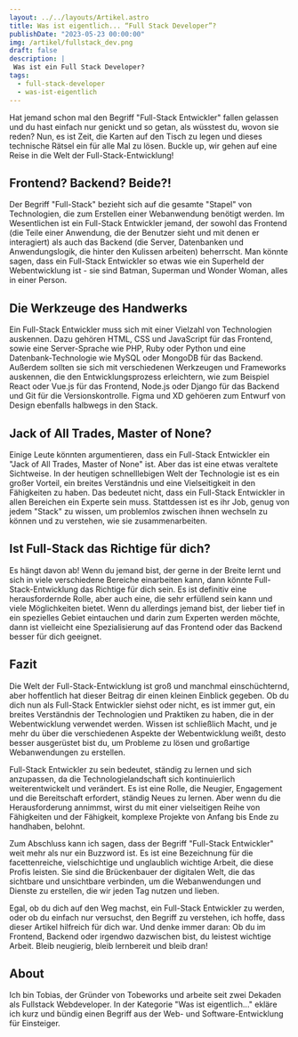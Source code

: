 ```yaml
---
layout: ../../layouts/Artikel.astro
title: Was ist eigentlich... “Full Stack Developer”?
publishDate: "2023-05-23 00:00:00"
img: /artikel/fullstack_dev.png
draft: false
description: |
 Was ist ein Full Stack Developer?
tags:
  - full-stack-developer
  - was-ist-eigentlich
---
```


Hat jemand schon mal den Begriff "Full-Stack Entwickler" fallen gelassen und du hast einfach nur genickt und so getan, als wüsstest du, wovon sie reden? Nun, es ist Zeit, die Karten auf den Tisch zu legen und dieses technische Rätsel ein für alle Mal zu lösen. Buckle up, wir gehen auf eine Reise in die Welt der Full-Stack-Entwicklung!

## Frontend? Backend? Beide?!

Der Begriff "Full-Stack" bezieht sich auf die gesamte "Stapel" von Technologien, die zum Erstellen einer Webanwendung benötigt werden. Im Wesentlichen ist ein Full-Stack Entwickler jemand, der sowohl das Frontend (die Teile einer Anwendung, die der Benutzer sieht und mit denen er interagiert) als auch das Backend (die Server, Datenbanken und Anwendungslogik, die hinter den Kulissen arbeiten) beherrscht.
Man könnte sagen, dass ein Full-Stack Entwickler so etwas wie ein Superheld der Webentwicklung ist - sie sind Batman, Superman und Wonder Woman, alles in einer Person. 

## Die Werkzeuge des Handwerks

Ein Full-Stack Entwickler muss sich mit einer Vielzahl von Technologien auskennen. Dazu gehören HTML, CSS und JavaScript für das Frontend, sowie eine Server-Sprache wie PHP, Ruby oder Python und eine Datenbank-Technologie wie MySQL oder MongoDB für das Backend.
Außerdem sollten sie sich mit verschiedenen Werkzeugen und Frameworks auskennen, die den Entwicklungsprozess erleichtern, wie zum Beispiel React oder Vue.js für das Frontend, Node.js oder Django für das Backend und Git für die Versionskontrolle. Figma und XD gehöeren zum Entwurf von Design ebenfalls halbwegs in den Stack. 

## Jack of All Trades, Master of None?
Einige Leute könnten argumentieren, dass ein Full-Stack Entwickler ein "Jack of All Trades, Master of None" ist. Aber das ist eine etwas veraltete Sichtweise. In der heutigen schnelllebigen Welt der Technologie ist es ein großer Vorteil, ein breites Verständnis und eine Vielseitigkeit in den Fähigkeiten zu haben.
Das bedeutet nicht, dass ein Full-Stack Entwickler in allen Bereichen ein Experte sein muss. Stattdessen ist es ihr Job, genug von jedem "Stack" zu wissen, um problemlos zwischen ihnen wechseln zu können und zu verstehen, wie sie zusammenarbeiten.

## Ist Full-Stack das Richtige für dich?

Es hängt davon ab! Wenn du jemand bist, der gerne in der Breite lernt und sich in viele verschiedene Bereiche einarbeiten kann, dann könnte Full-Stack-Entwicklung das Richtige für dich sein. Es ist definitiv eine herausfordernde Rolle, aber auch eine, die sehr erfüllend sein kann und viele Möglichkeiten bietet.
Wenn du allerdings jemand bist, der lieber tief in ein spezielles Gebiet eintauchen und darin zum Experten werden möchte, dann ist vielleicht eine Spezialisierung auf das Frontend oder das Backend besser für dich geeignet.

## Fazit

Die Welt der Full-Stack-Entwicklung ist groß und manchmal einschüchternd, aber hoffentlich hat dieser Beitrag dir einen kleinen Einblick gegeben. Ob du dich nun als Full-Stack Entwickler siehst oder nicht, es ist immer gut, ein breites Verständnis der Technologien und Praktiken zu haben, die in der Webentwicklung verwendet werden. Wissen ist schließlich Macht, und je mehr du über die verschiedenen Aspekte der Webentwicklung weißt, desto besser ausgerüstet bist du, um Probleme zu lösen und großartige Webanwendungen zu erstellen.

Full-Stack Entwickler zu sein bedeutet, ständig zu lernen und sich anzupassen, da die Technologielandschaft sich kontinuierlich weiterentwickelt und verändert. Es ist eine Rolle, die Neugier, Engagement und die Bereitschaft erfordert, ständig Neues zu lernen. Aber wenn du die Herausforderung annimmst, wirst du mit einer vielseitigen Reihe von Fähigkeiten und der Fähigkeit, komplexe Projekte von Anfang bis Ende zu handhaben, belohnt.

Zum Abschluss kann ich sagen, dass der Begriff "Full-Stack Entwickler" weit mehr als nur ein Buzzword ist. Es ist eine Bezeichnung für die facettenreiche, vielschichtige und unglaublich wichtige Arbeit, die diese Profis leisten. Sie sind die Brückenbauer der digitalen Welt, die das sichtbare und unsichtbare verbinden, um die Webanwendungen und Dienste zu erstellen, die wir jeden Tag nutzen und lieben.

Egal, ob du dich auf den Weg machst, ein Full-Stack Entwickler zu werden, oder ob du einfach nur versuchst, den Begriff zu verstehen, ich hoffe, dass dieser Artikel hilfreich für dich war. Und denke immer daran: Ob du im Frontend, Backend oder irgendwo dazwischen bist, du leistest wichtige Arbeit. Bleib neugierig, bleib lernbereit und bleib dran!


## About
Ich bin Tobias, der Gründer von Tobeworks und arbeite seit zwei Dekaden als Fullstack Webdeveloper. In der Kategorie "Was ist eigentlich..." ekläre ich kurz und bündig einen Begriff aus der Web- und Software-Entwicklung für Einsteiger.